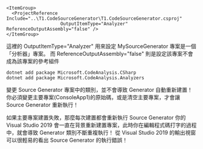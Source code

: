 ﻿
```
<ItemGroup>
  <ProjectReference Include="..\T1.CodeSourceGenerator\T1.CodeSourceGenerator.csproj"
                    OutputItemType="Analyzer" ReferenceOutputAssembly="false" />
</ItemGroup>
```
這裡的 OutputItemType="Analyzer" 用來設定 MySourceGenerator 專案是一個「分析器」專案。
而 ReferenceOutputAssembly="false" 則是設定該專案不會成為該專案的參考組件



```
dotnet add package Microsoft.CodeAnalysis.CSharp
dotnet add package Microsoft.CodeAnalysis.Analyzers
```


變更 Source Generator 專案中的類別，並不會導致 Generator 自動重新建置！
你必須變更主要專案(ConsoleApp1)的原始碼，或是清空主要專案，才會讓 Source Generator 重新執行！

如果主要專案建置失敗，那麼每次建置都會重新執行 Source Generator
你的 Visual Studio 2019 會一直在背景重新建置專案，此時你在編輯程式碼打字的過程中，就會導致 Generator 類別不斷重複執行！
從 Visual Studio 2019 的輸出視窗可以很輕易的看出 Source Generator 的執行錯誤！